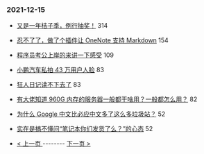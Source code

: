 ### 2021-12-15 
- [又是一年桔子季，例行抽奖！](https://www.v2ex.com/t/822298) 314
- [忍不了了，做了个插件让 OneNote 支持 Markdown](https://www.v2ex.com/t/822262) 154
- [程序员考公上岸的来讲一下感受](https://www.v2ex.com/t/822220) 109
- [小鹏汽车私拍 43 万用户人脸](https://www.v2ex.com/t/822279) 83
- [狂人日记读不下去了](https://www.v2ex.com/t/822259) 83
- [有大佬知道 960G 内存的服务器一般都干啥用？一般都怎么用？](https://www.v2ex.com/t/822225) 82
- [为什么 Google 中文比必应中文多了这么多垃圾站？](https://www.v2ex.com/t/822308) 52
- [实在是搞不懂问“笔记本你们发货了么？”的心态](https://www.v2ex.com/t/822386) 52 

- [ < 上一页 ](https://github.com/able8/v2ex-hot-record/blob/master/2021-12-14.md) -------- [ 下一页 > ](https://github.com/able8/v2ex-hot-record/blob/master/2021-12-16.md)
